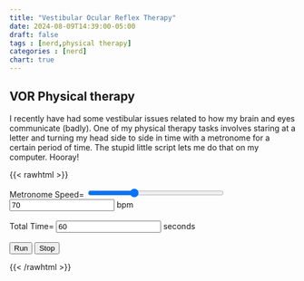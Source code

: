 ```yaml
---
title: "Vestibular Ocular Reflex Therapy"
date: 2024-08-09T14:39:00-05:00
draft: false
tags : [nerd,physical therapy]
categories : [nerd]
chart: true
---
```


## VOR Physical therapy

I recently have had some vestibular issues related to how my brain and eyes communicate (badly). One of my physical therapy tasks involves 
staring at a letter and turning my head side to side in time with a metronome for a certain period of time. The stupid little script lets 
me do that on my computer. Hooray!
<!--more--> 

{{< rawhtml >}}
<style>
    .target {
        font-size:60pt;
        position:absolute;
        border: solid 1px red;
        background:white;
        width:100%;
        height:100vh;
        top:0;
        left:0;
        z-index:100000;
        text-align: center;
        vertical-align: middle;  
        padding-top:calc(50vh - 30pt);
        display:none;
    }

    .target button {
        font-size:12pt;
    }
  </style>
<div class='target' id="theletter">A
<br>
<form>
<button type="button" onclick="stop();">Stop</button>
</form>
</div>
<form>
    <!-- <button  type="button" onclick="javascript:runProj();">Run</button > <br/> -->
    <label>Metronome Speed=</label>
    <input type="range" min="30" max="150" value="70" class="slider" id="speed" onchange="setSpeed(this.value)" style="width:18em">
    <input type="text" id="speedText" value="70" onchange="setSpeed2(this.value)"></input> bpm
    <br/>
    <br/>
    <label>Total Time=</label>
    <input type="text" id="timelimit" value="60" onchange="setTime(this.value)"></input> seconds
    <br/>
    <br/>
    <button type="button" onclick="run();">Run</button>
    <button type="button" onclick="stop();">Stop</button>
</form>

<script>
    var running = false;
    var timeLimit = 60.0;
    var speed = 70;
    var delay = 1000.0 * 60.0 / speed;
    var tick = new Audio('/metronome.mp3');
    var booong = new Audio('/boooong.mp3');
    var endTime = Date.now();
    //audio.play();

    function isNumber(value) {
    return typeof value === 'number';
    }

    function setSpeed(v) {
        speed = v
        delay = 1000.0 * 60.0 / speed;
        document.getElementById("speedText").value = speed;
        //runProj();
    }


    function setSpeed2(v) {
        speed = v;
        delay = 1000.0 * 60.0 / speed;
        document.getElementById("speed").value = speed;
        //runProj();
    }

    function setTime(v) {
        console.log(v);
        timeLimit = v;
    }    
 
    function run() {
        console.log(timeLimit);
        document.getElementById("theletter").style.display="block";
        var dt = new Date();
        endTime = new Date(dt.getTime() + 1000 * timeLimit); // Date.now() + timeLimit*60000;
        console.log('run');
        running = true;
        runSub();
    }

    function runSub() {
        //console.log('runSub');
        console.log("Current time: " + Date.now().toString() + " :: End Time: " + endTime.toString() );
        if (Date.now() > endTime) {
            running = false;
            document.getElementById("theletter").style.display="none";
            booong.play();
        }
        if (running) { 
            tick.play();
            setTimeout(runSub, delay);
        } else {

        }
    }

    function stop() {
        document.getElementById("theletter").style.display="none";
        running = false;
    }


</script>

{{< /rawhtml >}}
